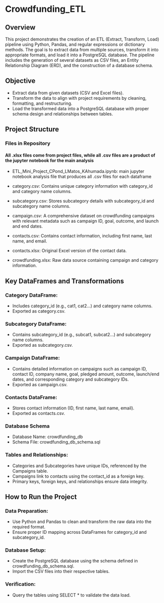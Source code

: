 # Crowdfunding_ETL

## Overview

This project demonstrates the creation of an ETL (Extract, Transform, Load) pipeline using Python, Pandas, and regular expressions or dictionary methods. The goal is to extract data from multiple sources, transform it into appropriate formats, and load it into a PostgreSQL database. The pipeline includes the generation of several datasets as CSV files, an Entity Relationship Diagram (ERD), and the construction of a database schema.

## Objective

- Extract data from given datasets (CSV and Excel files).
- Transform the data to align with project requirements by cleaning, formatting, and restructuring.
- Load the transformed data into a PostgreSQL database with proper schema design and relationships between tables.

## Project Structure

### Files in Repository

#### All .xlsx files come from project files, while all .csv files are a product of the jupyter notebook for the main analysis

- ETL_Mini_Project_CPond_LMatos_KAhumada.ipynb: main jupyter notebook analysis file that produces all .csv files for each dataframe

- category.csv: Contains unique category information with category_id and category name columns.

- subcategory.csv: Stores subcategory details with subcategory_id and subcategory name columns.

- campaign.csv: A comprehensive dataset on crowdfunding campaigns with relevant metadata such as campaign ID, goal, outcome, and launch and end dates.

- contacts.csv: Contains contact information, including first name, last name, and email.

- contacts.xlsx: Original Excel version of the contact data.

- crowdfunding.xlsx: Raw data source containing campaign and category information.

## Key DataFrames and Transformations

### Category DataFrame:

- Includes category_id (e.g., cat1, cat2...) and category name columns.
- Exported as category.csv.

### Subcategory DataFrame:

- Contains subcategory_id (e.g., subcat1, subcat2...) and subcategory name columns.
- Exported as subcategory.csv.

### Campaign DataFrame:

- Contains detailed information on campaigns such as campaign ID, contact ID, company name, goal, pledged amount, outcome, launch/end dates, and corresponding category and subcategory IDs.
- Exported as campaign.csv.

### Contacts DataFrame:

- Stores contact information (ID, first name, last name, email).
- Exported as contacts.csv.

### Database Schema

- Database Name: crowdfunding_db
- Schema File: crowdfunding_db_schema.sql

### Tables and Relationships:

- Categories and Subcategories have unique IDs, referenced by the Campaigns table.
- Campaigns link to contacts using the contact_id as a foreign key.
- Primary keys, foreign keys, and relationships ensure data integrity.

## How to Run the Project

### Data Preparation:

- Use Python and Pandas to clean and transform the raw data into the required format.
- Ensure proper ID mapping across DataFrames for category_id and subcategory_id.

### Database Setup:

- Create the PostgreSQL database using the schema defined in crowdfunding_db_schema.sql.
- Import the CSV files into their respective tables.

### Verification:

- Query the tables using SELECT * to validate the data load.
